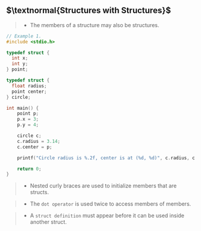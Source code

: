 ## $\textnormal{Structures with Structures}$

> - The members of a structure may also be structures.

```c
// Example 1.
#include <stdio.h>

typedef struct {
  int x;
  int y;
} point;

typedef struct {
  float radius;
  point center;
} circle;

int main() {
    point p;
    p.x = 3;
    p.y = 4;

    circle c;
    c.radius = 3.14;
    c.center = p;

    printf("Circle radius is %.2f, center is at (%d, %d)", c.radius, c.center.x, c.center.y);

    return 0;
}
```

> - Nested curly braces are used to initialize members that are structs.

> - The `dot operator` is used twice to access members of members.

> - A `struct definition` must appear before it can be used inside another struct.
